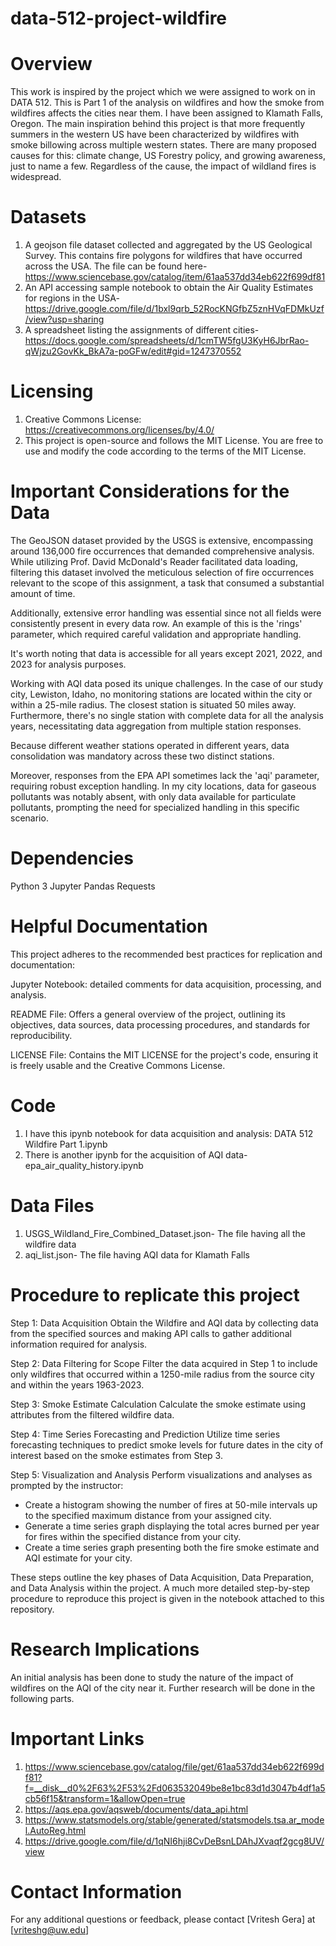 # data-512-project-wildfire

# Overview

This work is inspired by the project which we were assigned to work on in DATA 512. This is Part 1 of the analysis on wildfires and how the smoke from wildfires affects the cities near them. I have been assigned to Klamath Falls, Oregon. The main inspiration behind this project is that more frequently summers in the western US have been characterized by wildfires with smoke billowing across multiple western states. There are many proposed causes for this: climate change, US Forestry policy, and growing awareness, just to name a few. Regardless of the cause, the impact of wildland fires is widespread.

# Datasets

1) A geojson file dataset collected and aggregated by the US Geological Survey. This contains fire polygons for wildfires that have occurred across the USA. The file can be found here- https://www.sciencebase.gov/catalog/item/61aa537dd34eb622f699df81
2) An API accessing sample notebook to obtain the Air Quality Estimates for regions in the USA- https://drive.google.com/file/d/1bxl9qrb_52RocKNGfbZ5znHVqFDMkUzf/view?usp=sharing
3) A spreadsheet listing the assignments of different cities- https://docs.google.com/spreadsheets/d/1cmTW5fgU3KyH6JbrRao-qWjzu2GovKk_BkA7a-poGFw/edit#gid=1247370552
   
# Licensing

1) Creative Commons License: https://creativecommons.org/licenses/by/4.0/
2) This project is open-source and follows the MIT License. You are free to use and modify the code according to the terms of the MIT License.
   
# Important Considerations for the Data

The GeoJSON dataset provided by the USGS is extensive, encompassing around 136,000 fire occurrences that demanded comprehensive analysis. While utilizing Prof. David McDonald's Reader facilitated data loading, filtering this dataset involved the meticulous selection of fire occurrences relevant to the scope of this assignment, a task that consumed a substantial amount of time.

Additionally, extensive error handling was essential since not all fields were consistently present in every data row. An example of this is the 'rings' parameter, which required careful validation and appropriate handling.

It's worth noting that data is accessible for all years except 2021, 2022, and 2023 for analysis purposes.

Working with AQI data posed its unique challenges. In the case of our study city, Lewiston, Idaho, no monitoring stations are located within the city or within a 25-mile radius. The closest station is situated 50 miles away. Furthermore, there's no single station with complete data for all the analysis years, necessitating data aggregation from multiple station responses.

Because different weather stations operated in different years, data consolidation was mandatory across these two distinct stations.

Moreover, responses from the EPA API sometimes lack the 'aqi' parameter, requiring robust exception handling. In my city locations, data for gaseous pollutants was notably absent, with only data available for particulate pollutants, prompting the need for specialized handling in this specific scenario.

# Dependencies
Python 3 Jupyter Pandas Requests

# Helpful Documentation
This project adheres to the recommended best practices for replication and documentation:

Jupyter Notebook: detailed comments for data acquisition, processing, and analysis.

README File: Offers a general overview of the project, outlining its objectives, data sources, data processing procedures, and standards for reproducibility.

LICENSE File: Contains the MIT LICENSE for the project's code, ensuring it is freely usable and the Creative Commons License.

# Code
1) I have this ipynb notebook for data acquisition and analysis: DATA 512 Wildfire Part 1.ipynb
2) There is another ipynb for the acquisition of AQI data- epa_air_quality_history.ipynb

# Data Files
1) USGS_Wildland_Fire_Combined_Dataset.json- The file having all the wildfire data
2) aqi_list.json- The file having AQI data for Klamath Falls

# Procedure to replicate this project

Step 1: Data Acquisition
Obtain the Wildfire and AQI data by collecting data from the specified sources and making API calls to gather additional information required for analysis.

Step 2: Data Filtering for Scope
Filter the data acquired in Step 1 to include only wildfires that occurred within a 1250-mile radius from the source city and within the years 1963-2023.

Step 3: Smoke Estimate Calculation
Calculate the smoke estimate using attributes from the filtered wildfire data.

Step 4: Time Series Forecasting and Prediction
Utilize time series forecasting techniques to predict smoke levels for future dates in the city of interest based on the smoke estimates from Step 3.

Step 5: Visualization and Analysis
Perform visualizations and analyses as prompted by the instructor:
- Create a histogram showing the number of fires at 50-mile intervals up to the specified maximum distance from your assigned city.
- Generate a time series graph displaying the total acres burned per year for fires within the specified distance from your city.
- Create a time series graph presenting both the fire smoke estimate and AQI estimate for your city.

These steps outline the key phases of Data Acquisition, Data Preparation, and Data Analysis within the project.
A much more detailed step-by-step procedure to reproduce this project is given in the notebook attached to this repository.

# Research Implications
An initial analysis has been done to study the nature of the impact of wildfires on the AQI of the city near it. Further research will be done in the following parts.

# Important Links
1) https://www.sciencebase.gov/catalog/file/get/61aa537dd34eb622f699df81?f=__disk__d0%2F63%2F53%2Fd063532049be8e1bc83d1d3047b4df1a5cb56f15&transform=1&allowOpen=true
2) https://aqs.epa.gov/aqsweb/documents/data_api.html
3) https://www.statsmodels.org/stable/generated/statsmodels.tsa.ar_model.AutoReg.html
4) https://drive.google.com/file/d/1qNI6hji8CvDeBsnLDAhJXvaqf2gcg8UV/view

# Contact Information
For any additional questions or feedback, please contact [Vritesh Gera] at [vriteshg@uw.edu]
